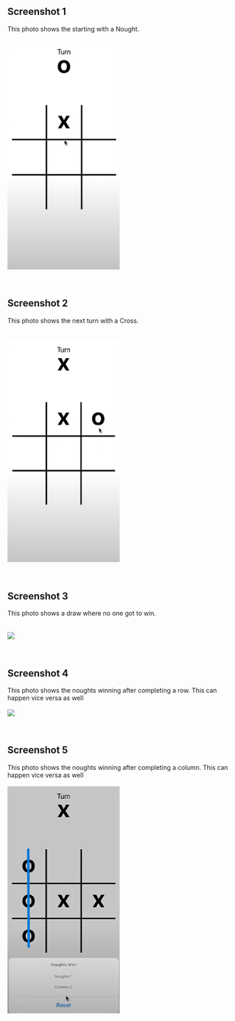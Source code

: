## Screenshot 1  
This photo shows the starting with a Nought.
<br>  
<img src="https://github.com/suma-iya/TicTacToe_iOSapp/blob/main/images/image1.png" width="50%" />

<br>

## Screenshot 2  
This photo shows the next turn with a Cross.  
<br>  
<img src="https://github.com/suma-iya/TicTacToe_iOSapp/blob/main/images/image2.png" width="50%" />

<br>

## Screenshot 3  
This photo shows a draw where no one got to win.  
<br>  
<img src="https://github.com/suma-iya/TicTacToe_iOSapp/blob/main/images/iamge4.png" width="50%" />

<br>

## Screenshot 4  
This photo shows the noughts winning after completing a row. This can happen vice versa as well
<br>  
<img src="https://github.com/suma-iya/TicTacToe_iOSapp/blob/main/images/image3.png" width="50%" />

<br>

## Screenshot 5  
This photo shows the noughts winning after completing a column. This can happen vice versa as well
<br>  
<img src="https://github.com/suma-iya/TicTacToe_iOSapp/blob/main/images/image5.png" width="50%" />
